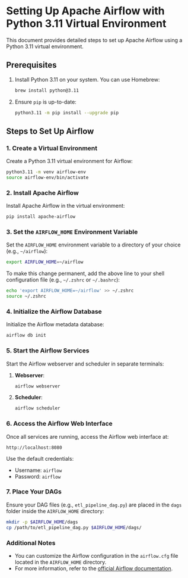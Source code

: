 # Setting Up Apache Airflow with Python 3.11 Virtual Environment

This document provides detailed steps to set up Apache Airflow using a Python 3.11 virtual environment.

## Prerequisites

1. Install Python 3.11 on your system. You can use Homebrew:
   ```bash
   brew install python@3.11
   ```
2. Ensure `pip` is up-to-date:
   ```bash
   python3.11 -m pip install --upgrade pip
   ```

## Steps to Set Up Airflow

### 1. Create a Virtual Environment

Create a Python 3.11 virtual environment for Airflow:
```bash
python3.11 -m venv airflow-env
source airflow-env/bin/activate
```

### 2. Install Apache Airflow

Install Apache Airflow in the virtual environment:
```bash
pip install apache-airflow
```

### 3. Set the `AIRFLOW_HOME` Environment Variable

Set the `AIRFLOW_HOME` environment variable to a directory of your choice (e.g., `~/airflow`):
```bash
export AIRFLOW_HOME=~/airflow
```

To make this change permanent, add the above line to your shell configuration file (e.g., `~/.zshrc` or `~/.bashrc`):
```bash
echo 'export AIRFLOW_HOME=~/airflow' >> ~/.zshrc
source ~/.zshrc
```

### 4. Initialize the Airflow Database

Initialize the Airflow metadata database:
```bash
airflow db init
```

### 5. Start the Airflow Services

Start the Airflow webserver and scheduler in separate terminals:

1. **Webserver**:
   ```bash
   airflow webserver
   ```
2. **Scheduler**:
   ```bash
   airflow scheduler
   ```

### 6. Access the Airflow Web Interface

Once all services are running, access the Airflow web interface at:
```
http://localhost:8080
```

Use the default credentials:
- Username: `airflow`
- Password: `airflow`

### 7. Place Your DAGs

Ensure your DAG files (e.g., `etl_pipeline_dag.py`) are placed in the `dags` folder inside the `AIRFLOW_HOME` directory:
```bash
mkdir -p $AIRFLOW_HOME/dags
cp /path/to/etl_pipeline_dag.py $AIRFLOW_HOME/dags/
```

### Additional Notes

- You can customize the Airflow configuration in the `airflow.cfg` file located in the `AIRFLOW_HOME` directory.
- For more information, refer to the [official Airflow documentation](https://airflow.apache.org/docs/).
